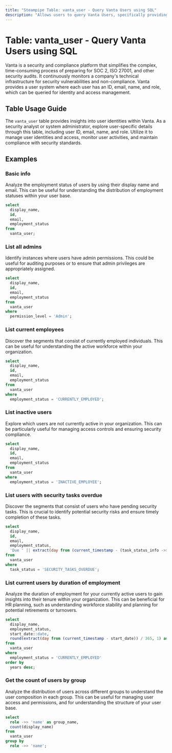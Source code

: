 ```yaml
---
title: "Steampipe Table: vanta_user - Query Vanta Users using SQL"
description: "Allows users to query Vanta Users, specifically providing information about each user's ID, email, name, and role. This assists in managing user identities and access within the Vanta platform."
---
```


# Table: vanta_user - Query Vanta Users using SQL

Vanta is a security and compliance platform that simplifies the complex, time-consuming process of preparing for SOC 2, ISO 27001, and other security audits. It continuously monitors a company's technical infrastructure for security vulnerabilities and non-compliance. Vanta provides a user system where each user has an ID, email, name, and role, which can be queried for identity and access management.

## Table Usage Guide

The `vanta_user` table provides insights into user identities within Vanta. As a security analyst or system administrator, explore user-specific details through this table, including user ID, email, name, and role. Utilize it to manage user identities and access, monitor user activities, and maintain compliance with security standards.

## Examples

### Basic info
Analyze the employment status of users by using their display name and email. This can be useful for understanding the distribution of employment statuses within your user base.

```sql
select
  display_name,
  id,
  email,
  employment_status
from
  vanta_user;
```

### List all admins
Identify instances where users have admin permissions. This could be useful for auditing purposes or to ensure that admin privileges are appropriately assigned.

```sql
select
  display_name,
  id,
  email,
  employment_status
from
  vanta_user
where
  permission_level = 'Admin';
```

### List current employees
Discover the segments that consist of currently employed individuals. This can be useful for understanding the active workforce within your organization.

```sql
select
  display_name,
  id,
  email,
  employment_status
from
  vanta_user
where
  employment_status = 'CURRENTLY_EMPLOYED';
```

### List inactive users
Explore which users are not currently active in your organization. This can be particularly useful for managing access controls and ensuring security compliance.

```sql
select
  display_name,
  id,
  email,
  employment_status
from
  vanta_user
where
  employment_status = 'INACTIVE_EMPLOYEE';
```

### List users with security tasks overdue
Discover the segments that consist of users who have pending security tasks. This is crucial to identify potential security risks and ensure timely completion of these tasks.

```sql
select
  display_name,
  id,
  email,
  employment_status,
  'Due ' || extract(day from (current_timestamp - (task_status_info ->> 'dueDate')::timestamp)) || ' day(s) ago.' as security_task_status
from
  vanta_user
where
  task_status = 'SECURITY_TASKS_OVERDUE';
```

### List current users by duration of employment
Analyze the duration of employment for your currently active users to gain insights into their tenure within your organization. This can be beneficial for HR planning, such as understanding workforce stability and planning for potential retirements or turnovers.

```sql
select
  display_name,
  employment_status,
  start_date::date,
  round(extract(day from (current_timestamp - start_date)) / 365, 1) as years
from
  vanta_user
where
  employment_status = 'CURRENTLY_EMPLOYED'
order by
  years desc;
```

### Get the count of users by group
Analyze the distribution of users across different groups to understand the user composition in each group. This can be useful for managing user access and permissions, and for understanding the structure of your user base.

```sql
select
  role ->> 'name' as group_name,
  count(display_name)
from
  vanta_user
group by
  role ->> 'name';
```